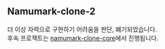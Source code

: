 ## Namumark-clone-2

더 이상 자력으로 구현하기 어려움을 판단, 폐기되었습니다.\
후속 프로젝트는 [namumark-clone-core](https://github.com/jhk1090/namumark-clone-core)에서 진행됩니다.
